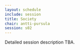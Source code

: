 ```yaml
---
layout: schedule
include: session
title: Society
chair: antti-pursula
session: s02
---
```


Detailed session description TBA.
